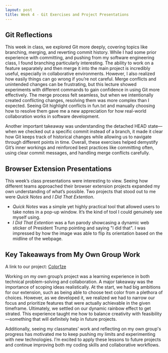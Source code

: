 ```yaml
---
layout: post
title: Week 4 - Git Exercises and Project Presentations
---
```


## Git Reflections

This week in class, we explored Git more deeply, covering topics like branching, merging, and reverting commit history. While I had some prior experience with committing, and pushing from my software engineering class, I found branching particularly interesting. The ability to work on a feature separately and then merge it into the main project is incredibly useful, especially in collaborative environments. However, I also realized how easily things can go wrong if you’re not careful. Merge conflicts and unintended changes can be frustrating, but this lecture showed experiments with different commands to gain confidence in using Git more effectively. The merge process felt seamless, but when we intentionally created conflicting changes, resolving them was more complex than I expected. Seeing Git highlight conflicts in fun.txt and manually choosing how to resolve them gave me a new appreciation for how real-world collaboration works in software development.

Another important takeaway was understanding the detached HEAD state—when we checked out a specific commit instead of a branch, it made it clear how Git keeps track of historical changes while allowing us to navigate through different points in time. Overall, these exercises helped demystify Git’s inner workings and reinforced best practices like committing often, using clear commit messages, and handling merge conflicts carefully.

## Browser Extension Presentations

This week’s class presentations were interesting to view. Seeing how different teams approached their browser extension projects expanded my own understanding of what’s possible. Two projects that stood out to me were *Quick Notes* and *I Did That Extention*.

- *Quick Notes* was a simple yet highly practical tool that allowed users to take notes in a pop-up window. It’s the kind of tool I could genuinely see myself using.
- *I Did That Extention* was a fun parody showcasing a dynamic web sticker of President Trump pointing and saying "I did that". I was impressed by how the image was able to flip its orientation based on the midline of the webpage.

## Key Takeaways from My Own Group Work 

A link to our project: [Color1ze](https://github.com/ossd-s25/Color1ze)

Working on my own group’s project was a learning experience in both technical problem-solving and collaboration. A major takeaway was the importance of scoping ideas realistically. At the start, we had big ambitions for our extension, such as being able to choose text color from a plethora of choices. However, as we developed it, we realized we had to narrow our focus and prioritize features that were actually achievable in the given timeframe. Ultimately, we settled on our dynamic rainbow effect to get strated. This experience taught me how to balance creativity with feasibility—something that will definitely help in future projects. 

Additionally, seeing my classmates’ work and reflecting on my own group's progress has motivated me to keep pushing my limits and experimenting with new technologies. I’m excited to apply these lessons to future projects and continue improving both my coding skills and collaborative workflows.










